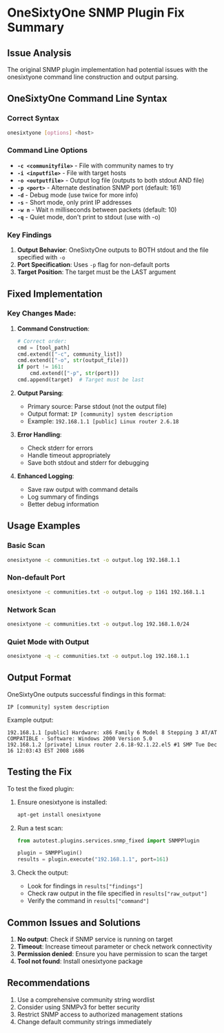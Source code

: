 # OneSixtyOne SNMP Plugin Fix Summary

## Issue Analysis

The original SNMP plugin implementation had potential issues with the onesixtyone command line construction and output parsing.

## OneSixtyOne Command Line Syntax

### Correct Syntax
```bash
onesixtyone [options] <host>
```

### Command Line Options

- **`-c <communityfile>`** - File with community names to try
- **`-i <inputfile>`** - File with target hosts  
- **`-o <outputfile>`** - Output log file (outputs to both stdout AND file)
- **`-p <port>`** - Alternate destination SNMP port (default: 161)
- **`-d`** - Debug mode (use twice for more info)
- **`-s`** - Short mode, only print IP addresses
- **`-w n`** - Wait n milliseconds between packets (default: 10)
- **`-q`** - Quiet mode, don't print to stdout (use with -o)

### Key Findings

1. **Output Behavior**: OneSixtyOne outputs to BOTH stdout and the file specified with `-o`
2. **Port Specification**: Uses `-p` flag for non-default ports
3. **Target Position**: The target must be the LAST argument

## Fixed Implementation

### Key Changes Made:

1. **Command Construction**:
   ```python
   # Correct order:
   cmd = [tool_path]
   cmd.extend(["-c", community_list])
   cmd.extend(["-o", str(output_file)])
   if port != 161:
       cmd.extend(["-p", str(port)])
   cmd.append(target)  # Target must be last
   ```

2. **Output Parsing**:
   - Primary source: Parse stdout (not the output file)
   - Output format: `IP [community] system description`
   - Example: `192.168.1.1 [public] Linux router 2.6.18`

3. **Error Handling**:
   - Check stderr for errors
   - Handle timeout appropriately
   - Save both stdout and stderr for debugging

4. **Enhanced Logging**:
   - Save raw output with command details
   - Log summary of findings
   - Better debug information

## Usage Examples

### Basic Scan
```bash
onesixtyone -c communities.txt -o output.log 192.168.1.1
```

### Non-default Port
```bash
onesixtyone -c communities.txt -o output.log -p 1161 192.168.1.1
```

### Network Scan
```bash
onesixtyone -c communities.txt -o output.log 192.168.1.0/24
```

### Quiet Mode with Output
```bash
onesixtyone -q -c communities.txt -o output.log 192.168.1.1
```

## Output Format

OneSixtyOne outputs successful findings in this format:
```
IP [community] system description
```

Example output:
```
192.168.1.1 [public] Hardware: x86 Family 6 Model 8 Stepping 3 AT/AT COMPATIBLE - Software: Windows 2000 Version 5.0
192.168.1.2 [private] Linux router 2.6.18-92.1.22.el5 #1 SMP Tue Dec 16 12:03:43 EST 2008 i686
```

## Testing the Fix

To test the fixed plugin:

1. Ensure onesixtyone is installed:
   ```bash
   apt-get install onesixtyone
   ```

2. Run a test scan:
   ```python
   from autotest.plugins.services.snmp_fixed import SNMPPlugin
   
   plugin = SNMPPlugin()
   results = plugin.execute("192.168.1.1", port=161)
   ```

3. Check the output:
   - Look for findings in `results["findings"]`
   - Check raw output in the file specified in `results["raw_output"]`
   - Verify the command in `results["command"]`

## Common Issues and Solutions

1. **No output**: Check if SNMP service is running on target
2. **Timeout**: Increase timeout parameter or check network connectivity
3. **Permission denied**: Ensure you have permission to scan the target
4. **Tool not found**: Install onesixtyone package

## Recommendations

1. Use a comprehensive community string wordlist
2. Consider using SNMPv3 for better security
3. Restrict SNMP access to authorized management stations
4. Change default community strings immediately